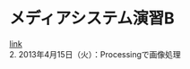<h1>メディアシステム演習B</h1>
<a href ="http://www-hi.comlab.soft.iwate-pu.ac.jp/?page_id=4824">link</a>
<br>
2. 2013年4月15日（火）：Processingで画像処理
